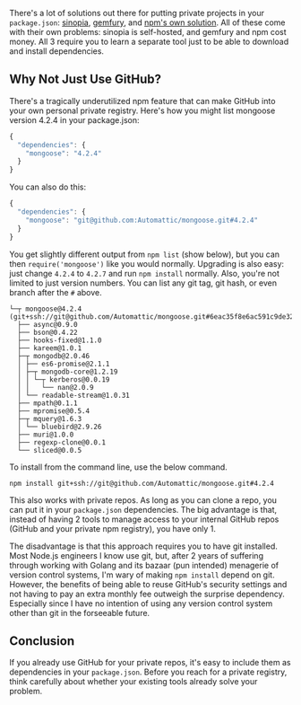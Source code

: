 There's a lot of solutions out there for putting private projects in your
`package.json`: [sinopia](https://www.npmjs.com/package/sinopia),
[gemfury](https://gemfury.com/help/npm-registry), and
[npm's own solution](https://www.npmjs.com/npm/private-packages). All of
these come with their own problems: sinopia is self-hosted, and gemfury and
npm cost money. All 3 require you to learn a separate tool just to be able
to download and install dependencies.

Why Not Just Use GitHub?
------------------------

There's a tragically underutilized npm feature that can make GitHub into
your own personal private registry. Here's how you might list mongoose
version 4.2.4 in your package.json:

```javascript
{
  "dependencies": {
    "mongoose": "4.2.4"
  }
}
```

You can also do this:

```javascript
{
  "dependencies": {
    "mongoose": "git@github.com:Automattic/mongoose.git#4.2.4"
  }
}
```

You get slightly different output from `npm list` (show below), but you can then
`require('mongoose')` like you would normally. Upgrading is also easy:
just change `4.2.4` to `4.2.7` and run `npm install` normally. Also, you're
not limited to just version numbers. You can list any git tag, git hash, or
even branch after the `#` above.

```
└─┬ mongoose@4.2.4  (git+ssh://git@github.com/Automattic/mongoose.git#6eac35f8e6ac591c9de327f496a35ca42a596c6f)
  ├── async@0.9.0
  ├── bson@0.4.22
  ├── hooks-fixed@1.1.0
  ├── kareem@1.0.1
  ├─┬ mongodb@2.0.46
  │ ├── es6-promise@2.1.1
  │ ├─┬ mongodb-core@1.2.19
  │ │ └─┬ kerberos@0.0.19
  │ │   └── nan@2.0.9
  │ └── readable-stream@1.0.31
  ├── mpath@0.1.1
  ├── mpromise@0.5.4
  ├─┬ mquery@1.6.3
  │ └── bluebird@2.9.26
  ├── muri@1.0.0
  ├── regexp-clone@0.0.1
  └── sliced@0.0.5
```

To install from the command line, use the below command.

```
npm install git+ssh://git@github.com/Automattic/mongoose.git#4.2.4
```

This also works with private repos. As long as you can clone a repo, you can
put it in your `package.json` dependencies. The big advantage is that, instead
of having 2 tools to manage access to your internal GitHub repos (GitHub and
your private npm registry), you have only 1.

The disadvantage is that this approach requires you to have git installed.
Most Node.js engineers I know use git, but, after 2 years of suffering through
working with Golang and its bazaar (pun intended) menagerie of version control
systems, I'm wary of making `npm install` depend on git. However, the benefits
of being able to reuse GitHub's security settings and not having to pay an
extra monthly fee outweigh the surprise dependency. Especially since I have
no intention of using any version control system other than git in the
forseeable future.

Conclusion
----------

If you already use GitHub for your private repos, it's easy to include them
as dependencies in your `package.json`. Before you reach for a private
registry, think carefully about whether your existing tools already solve
your problem.
